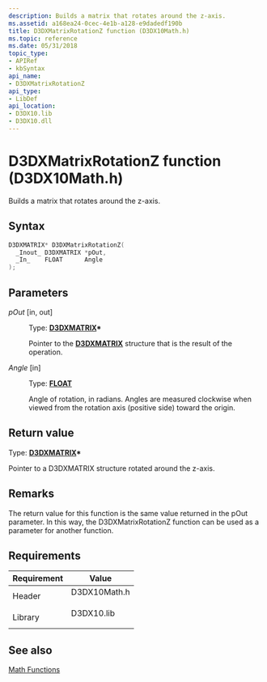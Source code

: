 ```yaml
---
description: Builds a matrix that rotates around the z-axis.
ms.assetid: a168ea24-0cec-4e1b-a128-e9dadedf190b
title: D3DXMatrixRotationZ function (D3DX10Math.h)
ms.topic: reference
ms.date: 05/31/2018
topic_type: 
- APIRef
- kbSyntax
api_name: 
- D3DXMatrixRotationZ
api_type: 
- LibDef
api_location: 
- D3DX10.lib
- D3DX10.dll
---
```


# D3DXMatrixRotationZ function (D3DX10Math.h)

Builds a matrix that rotates around the z-axis.

## Syntax


```C++
D3DXMATRIX* D3DXMatrixRotationZ(
  _Inout_ D3DXMATRIX *pOut,
  _In_    FLOAT      Angle
);
```



## Parameters

<dl> <dt>

*pOut* \[in, out\]
</dt> <dd>

Type: **[**D3DXMATRIX**](../direct3d9/d3dxmatrix.md)\***

Pointer to the [**D3DXMATRIX**](d3d10-d3dxmatrix.md) structure that is the result of the operation.

</dd> <dt>

*Angle* \[in\]
</dt> <dd>

Type: **[**FLOAT**](../winprog/windows-data-types.md)**

Angle of rotation, in radians. Angles are measured clockwise when viewed from the rotation axis (positive side) toward the origin.

</dd> </dl>

## Return value

Type: **[**D3DXMATRIX**](../direct3d9/d3dxmatrix.md)\***

Pointer to a D3DXMATRIX structure rotated around the z-axis.

## Remarks

The return value for this function is the same value returned in the pOut parameter. In this way, the D3DXMatrixRotationZ function can be used as a parameter for another function.

## Requirements



| Requirement | Value |
|--------------------|-----------------------------------------------------------------------------------------|
| Header<br/>  | <dl> <dt>D3DX10Math.h</dt> </dl> |
| Library<br/> | <dl> <dt>D3DX10.lib</dt> </dl>   |



## See also

<dl> <dt>

[Math Functions](d3d10-graphics-reference-d3dx10-functions-math.md)
</dt> </dl>

 

 
